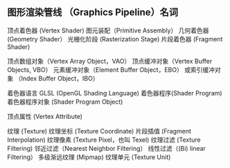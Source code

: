 ## 图形渲染管线 （Graphics Pipeline）名词
顶点着色器 (Vertex Shader)
图元装配（Primitive Assembly）
几何着色器 (Geometry Shader）
光栅化阶段 (Rasterization Stage)
片段着色器 (Fragment Shader)

顶点数组对象（Vertex Array Object，VAO）
顶点缓冲对象（Vertex Buffer Objects, VBO）
元素缓冲对象（Element Buffer Object，EBO） 或索引缓冲对象 （Index Buffer Object，IBO）

着色器语言 GLSL (OpenGL Shading Language)
着色器程序(Shader Program)
着色器程序对象 (Shader Program Object)

顶点属性 (Vertex Attribute)

纹理 (Texture)
纹理坐标 (Texture Coordinate)
片段插值 (Fragment Interpolation)
纹理像素 (Texture Pixel，也叫 Texel)
纹理过滤 (Texture Filtering)
邻近过滤（Nearest Neighbor Filtering）
线性过滤（(Bi) linear Filtering）
多级渐远纹理 (Mipmap)
纹理单元 (Texture Unit)

